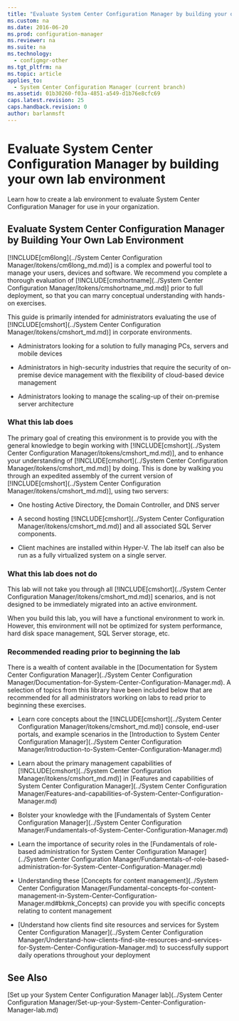 ```yaml
---
title: "Evaluate System Center Configuration Manager by building your own lab environment"
ms.custom: na
ms.date: 2016-06-20
ms.prod: configuration-manager
ms.reviewer: na
ms.suite: na
ms.technology: 
  - configmgr-other
ms.tgt_pltfrm: na
ms.topic: article
applies_to: 
  - System Center Configuration Manager (current branch)
ms.assetid: 01b30260-f03a-4851-a549-d1b76e8cfc69
caps.latest.revision: 25
caps.handback.revision: 0
author: barlanmsft
---
```

# Evaluate System Center Configuration Manager by building your own lab environment
Learn how to create a lab environment to evaluate System Center Configuration Manager for use in your organization.  
  
## Evaluate System Center Configuration Manager by Building Your Own Lab Environment  
 [!INCLUDE[cm6long](../System Center Configuration Manager/itokens/cm6long_md.md)] is a complex and powerful tool to manage your users, devices and software. We recommend you complete a thorough evaluation of [!INCLUDE[cmshortname](../System Center Configuration Manager/itokens/cmshortname_md.md)] prior to full deployment, so that you can marry conceptual understanding with hands-on exercises.  
  
 This guide is primarily intended for administrators evaluating the use of [!INCLUDE[cmshort](../System Center Configuration Manager/itokens/cmshort_md.md)] in corporate environments.  
  
-   Administrators looking for a solution to fully managing PCs, servers and mobile devices  
  
-   Administrators in high-security industries that require the security of on-premise device management with the flexibility of cloud-based device management  
  
-   Administrators looking to manage the scaling-up of their on-premise server architecture  
  
### What this lab does  
 The primary goal of creating this environment is to provide you with the general knowledge to begin working with [!INCLUDE[cmshort](../System Center Configuration Manager/itokens/cmshort_md.md)], and to enhance your understanding of [!INCLUDE[cmshort](../System Center Configuration Manager/itokens/cmshort_md.md)] by doing. This is done by walking you through an expedited assembly of the current version of [!INCLUDE[cmshort](../System Center Configuration Manager/itokens/cmshort_md.md)], using two servers:  
  
-   One hosting Active Directory, the Domain Controller, and DNS server  
  
-   A second hosting [!INCLUDE[cmshort](../System Center Configuration Manager/itokens/cmshort_md.md)] and all associated SQL Server components.  
  
-   Client machines are installed within Hyper-V. The lab itself can also be run as a fully virtualized system on a single server.  
  
### What this lab does not do  
 This lab will not take you through all [!INCLUDE[cmshort](../System Center Configuration Manager/itokens/cmshort_md.md)] scenarios, and is not designed to be immediately migrated into an active environment.  
  
 When you build this lab, you will have a functional environment to work in. However, this environment will not be optimized for system performance, hard disk space management, SQL Server storage, etc.  
  
###  <a name="BKMK_EvalRec"></a> Recommended reading prior to beginning the lab  
 There is a wealth of content available in the [Documentation for System Center Configuration Manager](../System Center Configuration Manager/Documentation-for-System-Center-Configuration-Manager.md). A selection of topics from this library have been included below that are recommended for all administrators working on labs to read prior to beginning these exercises.  
  
-   Learn core concepts about the [!INCLUDE[cmshort](../System Center Configuration Manager/itokens/cmshort_md.md)] console, end-user portals, and example scenarios in the [Introduction to System Center Configuration Manager](../System Center Configuration Manager/Introduction-to-System-Center-Configuration-Manager.md)  
  
-   Learn about the primary management capabilities of [!INCLUDE[cmshort](../System Center Configuration Manager/itokens/cmshort_md.md)] in [Features and capabilities of System Center Configuration Manager](../System Center Configuration Manager/Features-and-capabilities-of-System-Center-Configuration-Manager.md)  
  
-   Bolster your knowledge with the [Fundamentals of System Center Configuration Manager](../System Center Configuration Manager/Fundamentals-of-System-Center-Configuration-Manager.md)  
  
-   Learn the importance of security roles in the [Fundamentals of role-based administration for System Center Configuration Manager](../System Center Configuration Manager/Fundamentals-of-role-based-administration-for-System-Center-Configuration-Manager.md)  
  
-   Understanding these [Concepts for content management](../System Center Configuration Manager/Fundamental-concepts-for-content-management-in-System-Center-Configuration-Manager.md#bkmk_Concepts) can provide you with specific concepts relating to content management  
  
-   [Understand how clients find site resources and services for System Center Configuration Manager](../System Center Configuration Manager/Understand-how-clients-find-site-resources-and-services-for-System-Center-Configuration-Manager.md) to successfully support daily operations throughout your deployment  
  
## See Also  
 [Set up your System Center Configuration Manager lab](../System Center Configuration Manager/Set-up-your-System-Center-Configuration-Manager-lab.md)